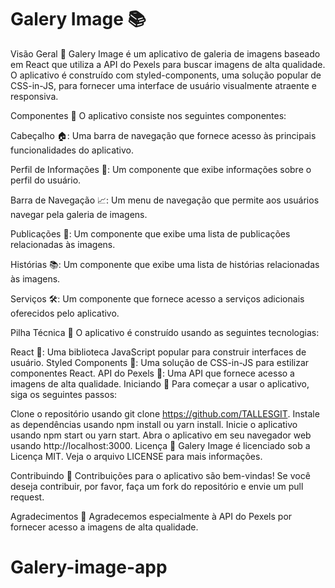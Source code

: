 # Galery Image 📚

Visão Geral 🌟 Galery Image é um aplicativo de galeria de imagens baseado em React que utiliza a API do Pexels para buscar imagens de alta qualidade. O aplicativo é construído com styled-components, uma solução popular de CSS-in-JS, para fornecer uma interface de usuário visualmente atraente e responsiva.

Componentes 🧩 O aplicativo consiste nos seguintes componentes:

Cabeçalho 🏠: Uma barra de navegação que fornece acesso às principais funcionalidades do aplicativo.

Perfil de Informações 📝: Um componente que exibe informações sobre o perfil do usuário.

Barra de Navegação 📈: Um menu de navegação que permite aos usuários navegar pela galeria de imagens.

Publicações 📰: Um componente que exibe uma lista de publicações relacionadas às imagens.

Histórias 📚: Um componente que exibe uma lista de histórias relacionadas às imagens.

Serviços 🛠️: Um componente que fornece acesso a serviços adicionais oferecidos pelo aplicativo.

Pilha Técnica 🤖 O aplicativo é construído usando as seguintes tecnologias:

React 🎉: Uma biblioteca JavaScript popular para construir interfaces de usuário.
Styled Components 💅: Uma solução de CSS-in-JS para estilizar componentes React.
API do Pexels 📸: Uma API que fornece acesso a imagens de alta qualidade.
Iniciando 🚀 Para começar a usar o aplicativo, siga os seguintes passos:

Clone o repositório usando git clone https://github.com/TALLESGIT.
Instale as dependências usando npm install ou yarn install.
Inicie o aplicativo usando npm start ou yarn start.
Abra o aplicativo em seu navegador web usando http://localhost:3000.
Licença 📝 Galery Image é licenciado sob a Licença MIT. Veja o arquivo LICENSE para mais informações.

Contribuindo 🤝 Contribuições para o aplicativo são bem-vindas! Se você deseja contribuir, por favor, faça um fork do repositório e envie um pull request.

Agradecimentos 🙏 Agradecemos especialmente à API do Pexels por fornecer acesso a imagens de alta qualidade.
# Galery-image-app
